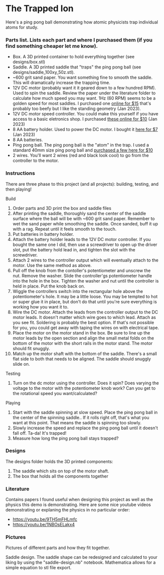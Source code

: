 # The Trapped Ion
Here's a ping pong ball demonstrating how atomic physicists trap individual atoms for study.

### Parts list. Lists each part and where I purchased them (if you find something cheaper let me know).
* Box. A 3D printed container to hold everything together (see designs/box.stl)
* Saddle. A 3D printed saddle that "traps" the ping pong ball (see designs/saddle_100xy_50z.stl).
* ~600 grit sand paper. You want something fine to smooth the saddle. This will dramatically increase the trapping time.
* 12V DC motor (probably want it it geared down to a few hundred RPM). Used to spin the saddle. Review the paper under the literature folder to calculate how much speed you may want. 1Hz (60 RPM) seems to be a golden speed for most saddles. I purchased one [online for $15](https://www.amazon.com/gp/product/B072R5G5GR/ref=ppx_yo_dt_b_asin_title_o08_s00?ie=UTF8&th=1) that's probably too beefy but I like the standing geometry (Jan 2023).
* 12V DC motor speed controller. You could make this yourself if you have access to a basic eletronics shop. I purchased [these online for $10](https://www.amazon.com/gp/product/B08HQQR3FQ/ref=ppx_yo_dt_b_asin_title_o01_s01?ie=UTF8&psc=1) (Jan 2023)
* 8 AA battery holder. Used to power the DC motor. I bought it [here for $7](https://www.amazon.com/gp/product/B07WP1CYYW/ref=ppx_yo_dt_b_asin_title_o01_s00?ie=UTF8&psc=1) (Jan 2023)
* 8 AA batteries.
* Ping pong ball. The ping pong ball is the "atom" in the trap. I used a standard 40mm size ping pong ball and [purchased a few here for $10](https://www.amazon.com/gp/product/B00V57KP1G/ref=ppx_yo_dt_b_asin_title_o00_s00?ie=UTF8&th=1)
* 2 wires. You'll want 2 wires (red and black look cool) to go from the controller to the motor.

### Instructions
There are three phase to this project (and all projects): building, testing, and then playing!

Build
1. Order parts and 3D print the box and saddle files
2. After printing the saddle, thoroughly sand the center of the saddle surface where the ball will be with ~600 grit sand paper. Remember to wet the sand paper while smoothing the saddle. Once sanded, buff it up with a rag. Repeat until it feels smooth to the touch.
3. Put batteries in battery holder.
4. Attach the battery holder leads to the 12V DC motor controller. If you bought the same one I did, then use a screwdriver to open up the driver slot, put the battery hold lead in, and tighten the slot with the screwdriver.
5. Attach 2 wires to the controller output which will eventually attach to the motor. Use the same method as above.
6. Pull off the knob from the contoller's potentiometer and unscrew the nut. Remove the washer. Slide the controller'gs potentiometer handle into the hole in the box. Tighten the washer and nut until the controller is held in place. Put the knob back on. 
7. Wiggle the controllers switch into the rectangular hole above the potentiometer's hole. It may be a little loose. You may be tempted to hot or super glue it in place, but don't do that until you're sure everything is working how you want it to.
8. Wire the DC motor. Attach the leads from the controller output to the DC motor leads. It doesn't matter which wire goes to which lead. Attach as you see fit. Soldering is probably the best option. If that's not possible for you, you could get away with taping the wires on with electrical tape.
9. Place the motor on the motor stand in the box. Be sure to line up the motor leads by the open section and align the small metal folds on the bottom of the motor with the short rails in the motor stand. The motor should fit snuggly.
10. Match up the motor shaft with the bottom of the saddle. There's a small flat side to both that needs to be aligned. The saddle should snuggly slide on.

Testing
1. Turn on the dc motor using the controller. Does it spin? Does varying the voltage to the motor with the potentiometer knob work? Can you get to the rotational speed you want/calculated?

Playing
1. Start with the saddle spinning at slow speed. Place the ping pong ball in the center of the spinning saddle.. If it rolls right off, that's what you want at this point. That means the saddle is spinning too slowly.
2. Slowly increase the speed and replace the ping pong ball until it doesn't fall off. Ta-da! It's trapped!
3. Measure how long the ping pong ball stays trapped?

### Designs
The designs folder holds the 3D printed components:
1. The saddle which sits on top of the motor shaft.
2. The box that holds all the components together

### Literature
Contains papers I found useful when designing this project as well as the physics this demo is demonstrating. Here are some nice youtube videos demonstrating or explaning the physics in no particular order:
* https://youtu.be/9TH5mFHLmfc
* https://youtu.be/1NBOsELakx4

### Pictures
Pictures of different parts and how they fit together.

Saddle design. The saddle shape can be redesigned and calculated to your liking by using the "saddle-design.nb" notebook. Mathematica allows for a simple equation to stl file export.
